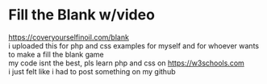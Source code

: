 # Fill the Blank w/video <br>
https://coveryourselfinoil.com/blank<br>
i uploaded this for php and css examples for myself and for whoever wants to make a fill the blank game<br>
my code isnt the best, pls learn php and css on https://w3schools.com<br>
i just felt like i had to post something on my github


